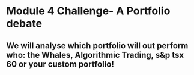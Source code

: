 # Module 4 Challenge- A Portfolio debate
## We will analyse which portfolio will out perform who: the Whales, Algorithmic Trading, s&p tsx 60 or your custom portfolio!
